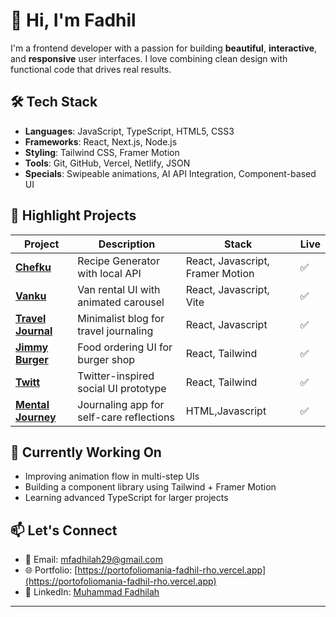 # 👋 Hi, I'm Fadhil

I'm a frontend developer with a passion for building **beautiful**, **interactive**, and **responsive** user interfaces. I love combining clean design with functional code that drives real results.

## 🛠️ Tech Stack

- **Languages**: JavaScript, TypeScript, HTML5, CSS3
- **Frameworks**: React, Next.js, Node.js
- **Styling**: Tailwind CSS, Framer Motion
- **Tools**: Git, GitHub, Vercel, Netlify, JSON
- **Specials**: Swipeable animations, AI API Integration, Component-based UI

## 🚀 Highlight Projects

| Project | Description | Stack | Live |
|--------|-------------|--------|------|
| **[Chefku](https://chefku.vercel.app/)** | Recipe Generator with local API | React, Javascript, Framer Motion | ✅ |
| **[Vanku](https://vanku.vercel.app/)** | Van rental UI with animated carousel | React, Javascript, Vite | ✅ |
| **[Travel Journal](https://travelmania-eight.vercel.app/)** | Minimalist blog for travel journaling | React, Javascript | ✅ |
| **[Jimmy Burger](https://order-kuy.vercel.app/)** | Food ordering UI for burger shop | React, Tailwind | ✅ |
| **[Twitt](https://twitt-lac.vercel.app/)** | Twitter-inspired social UI prototype | React, Tailwind | ✅ |
| **[Mental Journey](https://mental-journey.netlify.app/)** | Journaling app for self-care reflections | HTML,Javascript | ✅ |

## 🎯 Currently Working On

- Improving animation flow in multi-step UIs
- Building a component library using Tailwind + Framer Motion
- Learning advanced TypeScript for larger projects

## 📫 Let's Connect

- 📧 Email: mfadhilah29@gmail.com
- 🌐 Portfolio: [https://portofoliomania-fadhil-rho.vercel.app](https://portofoliomania-fadhil-rho.vercel.app)
- 💼 LinkedIn: [Muhammad Fadhilah](https://www.linkedin.com/in/muhammad-fadhilah/)

---


